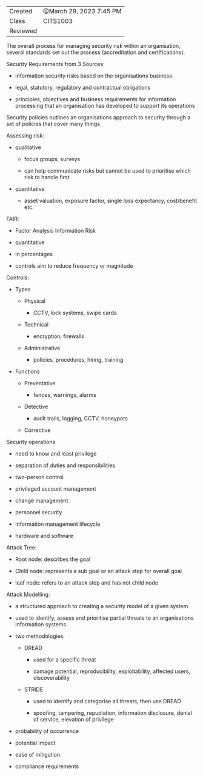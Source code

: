 

|   |   |
|---|---|
|Created|@March 29, 2023 7:45 PM|
|Class|CITS1003|
|Reviewed||

The overall process for managing security risk within an organisation, several standards set out the process (accreditation and certifications).

Security Requirements from 3 Sources:

- information security risks based on the organisations business

- legal, statutory, regulatory and contractual obligations

- principles, objectives and business requirements for information processing that an organisation has developed to support its operations

Security policies outlines an organisations approach to security through a set of policies that cover many things

Assessing risk:

- qualitative
    
    - focus groups, surveys
    
    - can help communicate risks but cannot be used to prioritise which risk to handle first

- quantitative
    - asset valuation, exposure factor, single loss expectancy, cost/benefit etc.

FAIR:

- Factor Analysis Information Risk

- quantitative

- in percentages

- controls aim to reduce frequency or magnitude

Controls:

- Types
    
    - Physical
        - CCTV, lock systems, swipe cards
    
    - Technical
        - encryption, firewalls
    
    - Administrative
        - policies, procedures, hiring, training

- Functions
    
    - Preventative
        - fences, warnings, alarms
    
    - Detective
        - audit trails, logging, CCTV, honeypots
    
    - Corrective
    

Security operations

- need to know and least privilege

- separation of duties and responsibilities

- two-person control

- privileged account management

- change management

- personnel security

- information management lifecycle

- hardware and software

Attack Tree:

- Root node: describes the goal

- Child node: represents a sub goal or an attack step for overall goal

- leaf node: refers to an attack step and has not child node

Attack Modelling:

- a structured approach to creating a security model of a given system

- used to identify, assess and prioritise partial threats to an organisations information systems

- two methodologies:
    
    - DREAD
        
        - used for a specific threat
        
        - damage potential, reproducibility, exploitability, affected users, discoverability
    
    - STRIDE
        
        - used to identify and categorise all threats, then use DREAD
        
        - spoofing, tampering, repudiation, information disclosure, denial of service, elevation of privilege

- probability of occurrence

- potential impact

- ease of mitigation

- compliance requirements